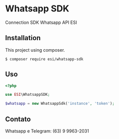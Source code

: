 # Whatsapp SDK

Connection SDK Whatsapp API ESI

## Installation

This project using composer.

```
$ composer require esi/whatsapp-sdk
```

## Uso

```php
<?php

use ESI\WhatsappSDK;

$whatsapp = new WhatsappSdk('instance', 'token');
```

## Contato

Whatsapp e Telegram: (63) 9 9963-2031
